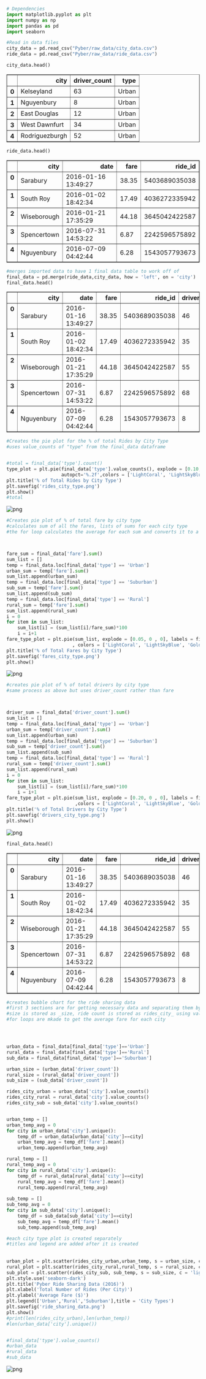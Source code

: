 

```python
# Dependencies
import matplotlib.pyplot as plt
import numpy as np
import pandas as pd
import seaborn
```


```python
#Read in data files
city_data = pd.read_csv("Pyber/raw_data/city_data.csv")
ride_data = pd.read_csv("Pyber/raw_data/ride_data.csv")
```


```python
city_data.head()
```




<div>
<style>
    .dataframe thead tr:only-child th {
        text-align: right;
    }

    .dataframe thead th {
        text-align: left;
    }

    .dataframe tbody tr th {
        vertical-align: top;
    }
</style>
<table border="1" class="dataframe">
  <thead>
    <tr style="text-align: right;">
      <th></th>
      <th>city</th>
      <th>driver_count</th>
      <th>type</th>
    </tr>
  </thead>
  <tbody>
    <tr>
      <th>0</th>
      <td>Kelseyland</td>
      <td>63</td>
      <td>Urban</td>
    </tr>
    <tr>
      <th>1</th>
      <td>Nguyenbury</td>
      <td>8</td>
      <td>Urban</td>
    </tr>
    <tr>
      <th>2</th>
      <td>East Douglas</td>
      <td>12</td>
      <td>Urban</td>
    </tr>
    <tr>
      <th>3</th>
      <td>West Dawnfurt</td>
      <td>34</td>
      <td>Urban</td>
    </tr>
    <tr>
      <th>4</th>
      <td>Rodriguezburgh</td>
      <td>52</td>
      <td>Urban</td>
    </tr>
  </tbody>
</table>
</div>




```python
ride_data.head()
```




<div>
<style>
    .dataframe thead tr:only-child th {
        text-align: right;
    }

    .dataframe thead th {
        text-align: left;
    }

    .dataframe tbody tr th {
        vertical-align: top;
    }
</style>
<table border="1" class="dataframe">
  <thead>
    <tr style="text-align: right;">
      <th></th>
      <th>city</th>
      <th>date</th>
      <th>fare</th>
      <th>ride_id</th>
    </tr>
  </thead>
  <tbody>
    <tr>
      <th>0</th>
      <td>Sarabury</td>
      <td>2016-01-16 13:49:27</td>
      <td>38.35</td>
      <td>5403689035038</td>
    </tr>
    <tr>
      <th>1</th>
      <td>South Roy</td>
      <td>2016-01-02 18:42:34</td>
      <td>17.49</td>
      <td>4036272335942</td>
    </tr>
    <tr>
      <th>2</th>
      <td>Wiseborough</td>
      <td>2016-01-21 17:35:29</td>
      <td>44.18</td>
      <td>3645042422587</td>
    </tr>
    <tr>
      <th>3</th>
      <td>Spencertown</td>
      <td>2016-07-31 14:53:22</td>
      <td>6.87</td>
      <td>2242596575892</td>
    </tr>
    <tr>
      <th>4</th>
      <td>Nguyenbury</td>
      <td>2016-07-09 04:42:44</td>
      <td>6.28</td>
      <td>1543057793673</td>
    </tr>
  </tbody>
</table>
</div>




```python
#merges imported data to have 1 final data table to work off of
final_data = pd.merge(ride_data,city_data, how = 'left', on = 'city')
final_data.head()
```




<div>
<style>
    .dataframe thead tr:only-child th {
        text-align: right;
    }

    .dataframe thead th {
        text-align: left;
    }

    .dataframe tbody tr th {
        vertical-align: top;
    }
</style>
<table border="1" class="dataframe">
  <thead>
    <tr style="text-align: right;">
      <th></th>
      <th>city</th>
      <th>date</th>
      <th>fare</th>
      <th>ride_id</th>
      <th>driver_count</th>
      <th>type</th>
    </tr>
  </thead>
  <tbody>
    <tr>
      <th>0</th>
      <td>Sarabury</td>
      <td>2016-01-16 13:49:27</td>
      <td>38.35</td>
      <td>5403689035038</td>
      <td>46</td>
      <td>Urban</td>
    </tr>
    <tr>
      <th>1</th>
      <td>South Roy</td>
      <td>2016-01-02 18:42:34</td>
      <td>17.49</td>
      <td>4036272335942</td>
      <td>35</td>
      <td>Urban</td>
    </tr>
    <tr>
      <th>2</th>
      <td>Wiseborough</td>
      <td>2016-01-21 17:35:29</td>
      <td>44.18</td>
      <td>3645042422587</td>
      <td>55</td>
      <td>Urban</td>
    </tr>
    <tr>
      <th>3</th>
      <td>Spencertown</td>
      <td>2016-07-31 14:53:22</td>
      <td>6.87</td>
      <td>2242596575892</td>
      <td>68</td>
      <td>Urban</td>
    </tr>
    <tr>
      <th>4</th>
      <td>Nguyenbury</td>
      <td>2016-07-09 04:42:44</td>
      <td>6.28</td>
      <td>1543057793673</td>
      <td>8</td>
      <td>Urban</td>
    </tr>
  </tbody>
</table>
</div>




```python
#Creates the pie plot for the % of total Rides by City Type
#uses value_counts of "type" from the final_data dataframe


#total = final_data['type'].count()
type_plot = plt.pie(final_data['type'].value_counts(), explode = [0.10,0, 0], labels = final_data['type'].unique(),
                    autopct='%.2f',colors = ['LightCoral', 'LightSkyBlue', 'Gold'],shadow = True, startangle = 240)
plt.title('% of Total Rides by City Type')
plt.savefig('rides_city_type.png')
plt.show()
#total
```


![png](output_5_0.png)



```python
#Creates pie plot of % of total fare by city type
#calculates sum of all the fares, lists of sums for each city type
#the for loop calculates the average for each sum and converts it to a percentage



fare_sum = final_data['fare'].sum()
sum_list = []
temp = final_data.loc[final_data['type'] == 'Urban']
urban_sum = temp['fare'].sum()
sum_list.append(urban_sum)
temp = final_data.loc[final_data['type'] == 'Suburban']
sub_sum = temp['fare'].sum()
sum_list.append(sub_sum)
temp = final_data.loc[final_data['type'] == 'Rural']
rural_sum = temp['fare'].sum()
sum_list.append(rural_sum)
i = 0
for item in sum_list:
    sum_list[i] = (sum_list[i]/fare_sum)*100
    i = i+1
fare_type_plot = plt.pie(sum_list, explode = [0.05, 0 , 0], labels = final_data['type'].unique(),autopct = '%.2f'
                        , colors = ['LightCoral', 'LightSkyBlue', 'Gold'],shadow = True, startangle = 240)
plt.title('% of Total Fares by City Type')
plt.savefig('fares_city_type.png')
plt.show()
```


![png](output_6_0.png)



```python
#creates pie plot of % of total drivers by city type
#same process as above but uses driver_count rather than fare



driver_sum = final_data['driver_count'].sum()
sum_list = []
temp = final_data.loc[final_data['type'] == 'Urban']
urban_sum = temp['driver_count'].sum()
sum_list.append(urban_sum)
temp = final_data.loc[final_data['type'] == 'Suburban']
sub_sum = temp['driver_count'].sum()
sum_list.append(sub_sum)
temp = final_data.loc[final_data['type'] == 'Rural']
rural_sum = temp['driver_count'].sum()
sum_list.append(rural_sum)
i = 0
for item in sum_list:
    sum_list[i] = (sum_list[i]/fare_sum)*100
    i = i+1
fare_type_plot = plt.pie(sum_list, explode = [0.20, 0 , 0], labels = final_data['type'].unique(),autopct = '%.2f'
                         ,colors = ['LightCoral', 'LightSkyBlue', 'Gold'],shadow = True, startangle = 210)
plt.title('% of Total Drivers by City Type')
plt.savefig('drivers_city_type.png')
plt.show()
```


![png](output_7_0.png)



```python
final_data.head()
```




<div>
<style>
    .dataframe thead tr:only-child th {
        text-align: right;
    }

    .dataframe thead th {
        text-align: left;
    }

    .dataframe tbody tr th {
        vertical-align: top;
    }
</style>
<table border="1" class="dataframe">
  <thead>
    <tr style="text-align: right;">
      <th></th>
      <th>city</th>
      <th>date</th>
      <th>fare</th>
      <th>ride_id</th>
      <th>driver_count</th>
      <th>type</th>
    </tr>
  </thead>
  <tbody>
    <tr>
      <th>0</th>
      <td>Sarabury</td>
      <td>2016-01-16 13:49:27</td>
      <td>38.35</td>
      <td>5403689035038</td>
      <td>46</td>
      <td>Urban</td>
    </tr>
    <tr>
      <th>1</th>
      <td>South Roy</td>
      <td>2016-01-02 18:42:34</td>
      <td>17.49</td>
      <td>4036272335942</td>
      <td>35</td>
      <td>Urban</td>
    </tr>
    <tr>
      <th>2</th>
      <td>Wiseborough</td>
      <td>2016-01-21 17:35:29</td>
      <td>44.18</td>
      <td>3645042422587</td>
      <td>55</td>
      <td>Urban</td>
    </tr>
    <tr>
      <th>3</th>
      <td>Spencertown</td>
      <td>2016-07-31 14:53:22</td>
      <td>6.87</td>
      <td>2242596575892</td>
      <td>68</td>
      <td>Urban</td>
    </tr>
    <tr>
      <th>4</th>
      <td>Nguyenbury</td>
      <td>2016-07-09 04:42:44</td>
      <td>6.28</td>
      <td>1543057793673</td>
      <td>8</td>
      <td>Urban</td>
    </tr>
  </tbody>
</table>
</div>




```python
#creates bubble chart for the ride sharing data
#first 3 sections are for getting necessary data and separating them by type
#size is stored as _size, ride count is stored as rides_city_ using value_counts()
#for loops are mkade to get the average fare for each city




urban_data = final_data[final_data['type']=='Urban']
rural_data = final_data[final_data['type']=='Rural']
sub_data = final_data[final_data['type']=='Suburban']

urban_size = (urban_data['driver_count'])
rural_size = (rural_data['driver_count'])
sub_size = (sub_data['driver_count'])

rides_city_urban = urban_data['city'].value_counts()
rides_city_rural = rural_data['city'].value_counts()
rides_city_sub = sub_data['city'].value_counts()


urban_temp = []
urban_temp_avg = 0
for city in urban_data['city'].unique():
    temp_df = urban_data[urban_data['city']==city]
    urban_temp_avg = temp_df['fare'].mean()
    urban_temp.append(urban_temp_avg)

rural_temp = []
rural_temp_avg = 0
for city in rural_data['city'].unique():
    temp_df = rural_data[rural_data['city']==city]
    rural_temp_avg = temp_df['fare'].mean()
    rural_temp.append(rural_temp_avg) 
    
sub_temp = []
sub_temp_avg = 0
for city in sub_data['city'].unique():
    temp_df = sub_data[sub_data['city']==city]
    sub_temp_avg = temp_df['fare'].mean()
    sub_temp.append(sub_temp_avg)

#each city type plot is created separately    
#titles and legend are added after it is created    
    
    
urban_plot = plt.scatter(rides_city_urban,urban_temp, s = urban_size, c = 'lightcoral')
rural_plot = plt.scatter(rides_city_rural,rural_temp, s = rural_size, c = 'gold')
sub_plot = plt.scatter(rides_city_sub, sub_temp, s = sub_size, c = 'lightskyblue')
plt.style.use('seaborn-dark')
plt.title('Pyber Ride Sharing Data (2016)')
plt.xlabel('Total Number of Rides (Per City)')
plt.ylabel('Average Fare ($)')
plt.legend(['Urban','Rural','Suburban'],title = 'City Types')
plt.savefig('ride_sharing_data.png')
plt.show()
#print(len(rides_city_urban),len(urban_temp))
#len(urban_data['city'].unique())


#final_data['type'].value_counts()
#urban_data
#rural_data
#sub_data
```


![png](output_9_0.png)

